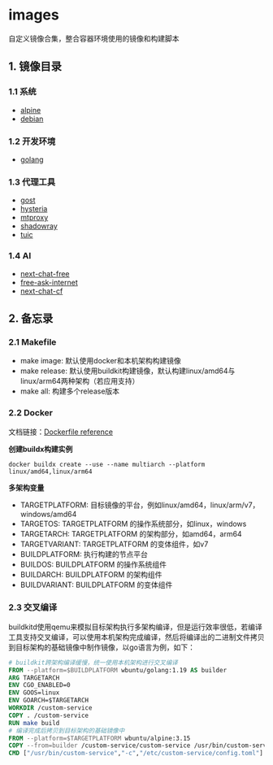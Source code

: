 # images

自定义镜像合集，整合容器环境使用的镜像和构建脚本

## 1. 镜像目录

### 1.1 系统

- [alpine](alpine)
- [debian](debian)

### 1.2 开发环境

- [golang](golang)

### 1.3 代理工具

- [gost](gost)
- [hysteria](hysteria)
- [mtproxy](mtproxy)
- [shadowray](shadowray)
- [tuic](tuic)

### 1.4 AI

- [next-chat-free](next-chat-free)
- [free-ask-internet](free-ask-internet)
- [next-chat-cf](next-chat-cf)

## 2. 备忘录

### 2.1 Makefile

- make image: 默认使用docker和本机架构构建镜像
- make release: 默认使用buildkit构建镜像，默认构建linux/amd64与linux/arm64两种架构（若应用支持）
- make all: 构建多个release版本

### 2.2 Docker

文档链接：[Dockerfile reference](https://docs.docker.com/engine/reference/builder/)

**创建buildx构建实例**

```	shell
docker buildx create --use --name multiarch --platform linux/amd64,linux/arm64
```

**多架构变量**

- TARGETPLATFORM: 目标镜像的平台，例如linux/amd64，linux/arm/v7， windows/amd64
- TARGETOS: TARGETPLATFORM 的操作系统部分，如linux，windows
- TARGETARCH: TARGETPLATFORM 的架构部分，如amd64，arm64
- TARGETVARIANT: TARGETPLATFORM 的变体组件，如v7
- BUILDPLATFORM: 执行构建的节点平台
- BUILDOS: BUILDPLATFORM 的操作系统组件
- BUILDARCH: BUILDPLATFORM 的架构组件
- BUILDVARIANT: BUILDPLATFORM 的变体组件

### 2.3 交叉编译

buildkitd使用qemu来模拟目标架构执行多架构编译，但是运行效率很低，若编译工具支持交叉编译，可以使用本机架构完成编译，然后将编译出的二进制文件拷贝到目标架构的基础镜像中制作镜像，以go语言为例，如下：

```dockerfile
# buildkit跨架构编译缓慢，统一使用本机架构进行交叉编译
FROM --platform=$BUILDPLATFORM wbuntu/golang:1.19 AS builder
ARG TARGETARCH
ENV CGO_ENABLED=0
ENV GOOS=linux
ENV GOARCH=$TARGETARCH
WORKDIR /custom-service
COPY . /custom-service
RUN make build
# 编译完成后拷贝到目标架构的基础镜像中
FROM --platform=$TARGETPLATFORM wbuntu/alpine:3.15
COPY --from=builder /custom-service/custom-service /usr/bin/custom-service
CMD ["/usr/bin/custom-service","-c","/etc/custom-service/config.toml"]
```


